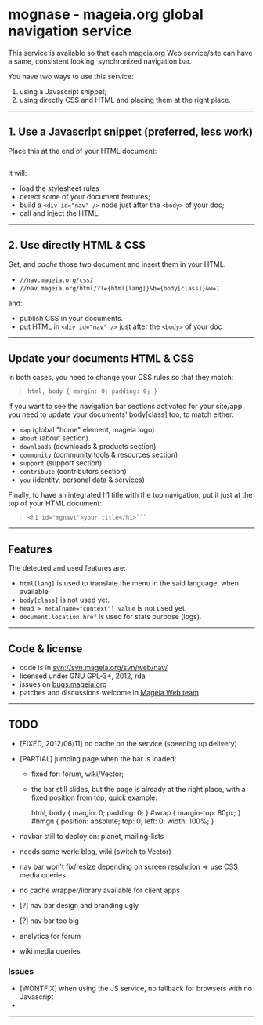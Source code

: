 # mognase - mageia.org global navigation service

This service is available so that each mageia.org Web service/site can have
a same, consistent looking, synchronized navigation bar.

You have two ways to use this service:

1. using a Javascript snippet;
1. using directly CSS and HTML and placing them at the right place.

---
## 1. Use a Javascript snippet (preferred, less work)

Place this at the end of your HTML document:

> ```<script src="//nav.mageia.org/js/"></script>
> ```

It will:

* load the stylesheet rules
* detect some of your document features;
* build a ```<div id="nav" />``` node just after the ```<body>``` of your doc;
* call and inject the HTML.

---
## 2. Use directly HTML & CSS

Get, and _cache_ those two document and insert them in your HTML.

* ```//nav.mageia.org/css/```
* ```//nav.mageia.org/html/?l={html[lang]}&b={body[class]}&w=1```

and:

* publish CSS in your documents.
* put HTML in ```<div id="nav" />``` just after the ```<body>```
  of your doc

---
## Update your documents HTML & CSS

In both cases, you need to change your CSS rules so that they match:

> ```
> html, body { margin: 0; padding: 0; }
> ```

If you want to see the navigation bar sections activated for your site/app,
you need to update your documents' body[class] too, to match either:

* ```map``` (global "home" element, mageia logo)
* ```about``` (about section)
* ```downloads``` (downloads & products section)
* ```community``` (community tools & resources section)
* ```support``` (support section)
* ```contribute``` (contributors section)
* ```you``` (identity, personal data & services)

Finally, to have an integrated h1 title with the top navigation, put it just
at the top of your HTML document:

> ```<body>
> <h1 id="mgnavt">your title</h1>```

---
## Features

The detected and used features are:

* ```html[lang]``` is used to translate the menu in the said language,
  when available
* ```body[class]``` is not used yet.
* ```head > meta[name="context"] value``` is not used yet.
* ```document.location.href``` is used for stats purpose (logs).

---
## Code & license

* code is in [svn://svn.mageia.org/svn/web/nav/](http://svn.mageia.org/web/nav/)
* licensed under GNU GPL-3+, 2012, rda
* issues on [bugs.mageia.org](https://bugs.mageia.org/buglist.cgi?query_format=advanced&bug_status=NEW&bug_status=ASSIGNED&bug_status=REOPENED&component=nav.mageia.org&product=Websites)
* patches and discussions welcome in [Mageia Web team](https://wiki.mageia.org/en/Web_team)

---
## TODO

* [FIXED, 2012/06/11] no cache on the service (speeding up delivery)
* [PARTIAL] jumping page when the bar is loaded:
  - fixed for: forum, wiki/Vector;
  - the bar still slides, but the page is already at the right place, with a fixed position from top; quick example:

    html, body { margin: 0; padding: 0; }
    #wrap { margin-top: 80px; }
    #hmgn { position: absolute; top: 0; left: 0; width: 100%; }

* navbar still to deploy on: planet, mailing-lists
* needs some work: blog, wiki (switch to Vector)
* nav bar won't fix/resize depending on screen resolution => use CSS media queries
* no cache wrapper/library available for client apps
* [?] nav bar design and branding ugly
* [?] nav bar too big

* analytics for forum

* wiki media queries

### Issues

 * [WONTFIX] when using the JS service, no fallback for browsers with no Javascript
 *

----

